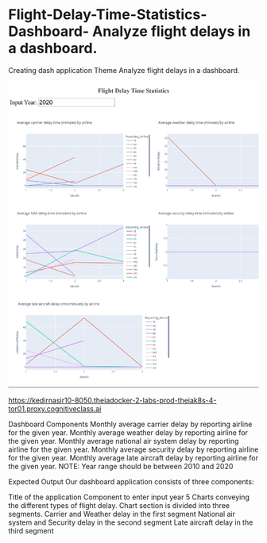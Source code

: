 # Flight-Delay-Time-Statistics-Dashboard- Analyze flight delays in a dashboard.

Creating dash application
Theme
Analyze flight delays in a dashboard.

<p align="center">
<img src="https://github.com/kedibeki/Flight-Delay-Time-Statistics-Dashboard/blob/main/Flight%20Delay%20Time%20Statistics%20Dashboard.jpg" alt=""/>
</p>

https://kedirnasir10-8050.theiadocker-2-labs-prod-theiak8s-4-tor01.proxy.cognitiveclass.ai

Dashboard Components
Monthly average carrier delay by reporting airline for the given year.
Monthly average weather delay by reporting airline for the given year.
Monthly average national air system delay by reporting airline for the given year.
Monthly average security delay by reporting airline for the given year.
Monthly average late aircraft delay by reporting airline for the given year.
NOTE: Year range should be between 2010 and 2020

Expected Output
Our dashboard application consists of three components:

Title of the application
Component to enter input year
5 Charts conveying the different types of flight delay. Chart section is divided into three segments.
Carrier and Weather delay in the first segment
National air system and Security delay in the second segment
Late aircraft delay in the third segment

